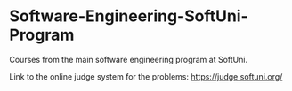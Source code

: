 # Software-Engineering-SoftUni-Program
Courses from the main software engineering program at SoftUni.

Link to the online judge system for the problems: https://judge.softuni.org/


